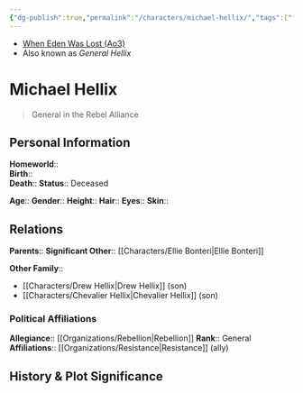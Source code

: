 ```yaml
---
{"dg-publish":true,"permalink":"/characters/michael-hellix/","tags":["forcesensitive","unfinished"]}
---
```


- [When Eden Was Lost (Ao3)](https://archiveofourown.org/works/19334440/chapters/45992584)
- Also known as *General Hellix*
# Michael Hellix
>General in the Rebel Alliance

## Personal Information

**Homeworld**::  
**Birth**::  
**Death**:: 
**Status**::  Deceased

**Age**:: 
**Gender**:: 
**Height**:: 
**Hair**:: 
**Eyes**:: 
**Skin**:: 

## Relations

**Parents**:: 
**Significant Other**::  [[Characters/Ellie Bonteri\|Ellie Bonteri]]

**Other Family**::
- [[Characters/Drew Hellix\|Drew Hellix]] (son)
- [[Characters/Chevalier Hellix\|Chevalier Hellix]] (son)

### Political Affiliations

**Allegiance**::  [[Organizations/Rebellion\|Rebellion]]
**Rank**::  General
**Affiliations**::  [[Organizations/Resistance\|Resistance]] (ally)

## History & Plot Significance

